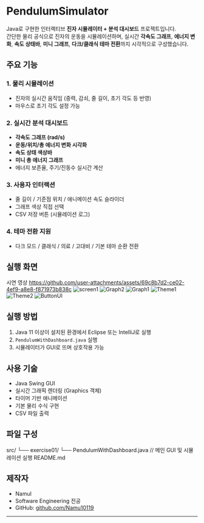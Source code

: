 # PendulumSimulator

Java로 구현한 인터랙티브 **진자 시뮬레이터 + 분석 대시보드** 프로젝트입니다.  
간단한 물리 공식으로 진자의 운동을 시뮬레이션하며, 실시간 **각속도 그래프**, **에너지 변화**, **속도 상태바**, **미니 그래프**, **다크/클래식 테마 전환**까지 시각적으로 구성했습니다.

## 주요 기능

### 1. 물리 시뮬레이션
- 진자의 실시간 움직임 (중력, 감쇠, 줄 길이, 초기 각도 등 반영)
- 마우스로 초기 각도 설정 가능

### 2. 실시간 분석 대시보드
- **각속도 그래프 (rad/s)**
- **운동/위치/총 에너지 변화 시각화**
- **속도 상태 색상바**
- **미니 총 에너지 그래프**
- 에너지 보존율, 주기/진동수 실시간 계산

### 3. 사용자 인터랙션
- 줄 길이 / 기준점 위치 / 애니메이션 속도 슬라이더
- 그래프 색상 직접 선택
- CSV 저장 버튼 (시뮬레이션 로그)

### 4. 테마 전환 지원
- 다크 모드 / 클래식 / 의료 / 고대비 / 기본 테마 순환 전환

## 실행 화면
시연 영상
https://github.com/user-attachments/assets/69c8b7d2-ce02-4ef9-a8e8-f871973b838c
![screen1](https://github.com/user-attachments/assets/46488ff3-70f6-4da4-b70f-68decca229e6)
![Graph2](https://github.com/user-attachments/assets/effef70d-e8d2-48dd-9a0e-c598a4e52bfb)
![Graph1](https://github.com/user-attachments/assets/a997c6cc-c4d2-44ab-88d8-cd371fe02b63)
![Theme1](https://github.com/user-attachments/assets/9527f662-6103-4e52-959f-003d3958dd53)
![Theme2](https://github.com/user-attachments/assets/2cb2d1bb-61ac-4b5d-8550-1d49c7f2925a)
![ButtonUI](https://github.com/user-attachments/assets/b47e1127-3654-4df6-9836-5a8653521ada)

## 실행 방법

1. Java 11 이상이 설치된 환경에서 Eclipse 또는 IntelliJ로 실행
2. `PendulumWithDashboard.java` 실행
3. 시뮬레이터가 GUI로 뜨며 상호작용 가능

## 사용 기술

- Java Swing GUI
- 실시간 그래픽 렌더링 (Graphics 객체)
- 타이머 기반 애니메이션
- 기본 물리 수식 구현
- CSV 파일 출력

## 파일 구성

src/
└── exercise01/
└── PendulumWithDashboard.java // 메인 GUI 및 시뮬레이션 실행
README.md

## 제작자

- Namul
- Software Engineering 전공  
- GitHub: [github.com/Namu10119](https://github.com/Namu10119)

---
